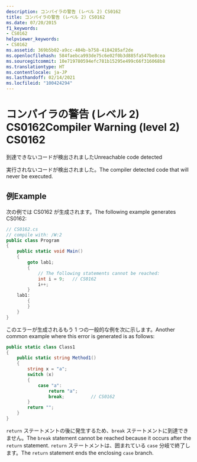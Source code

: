 ```yaml
---
description: コンパイラの警告 (レベル 2) CS0162
title: コンパイラの警告 (レベル 2) CS0162
ms.date: 07/20/2015
f1_keywords:
- CS0162
helpviewer_keywords:
- CS0162
ms.assetid: 369b5b02-a9cc-404b-b758-4184285af2de
ms.openlocfilehash: 584faebca993de75c6e02f0b3d885fa547be8cea
ms.sourcegitcommit: 10e719780594efc781b15295e499c66f316068b8
ms.translationtype: HT
ms.contentlocale: ja-JP
ms.lasthandoff: 02/14/2021
ms.locfileid: "100424294"
---
```

# <a name="compiler-warning-level-2-cs0162"></a><span data-ttu-id="d77d6-103">コンパイラの警告 (レベル 2) CS0162</span><span class="sxs-lookup"><span data-stu-id="d77d6-103">Compiler Warning (level 2) CS0162</span></span>

<span data-ttu-id="d77d6-104">到達できないコードが検出されました</span><span class="sxs-lookup"><span data-stu-id="d77d6-104">Unreachable code detected</span></span>
  
<span data-ttu-id="d77d6-105">実行されないコードが検出されました。</span><span class="sxs-lookup"><span data-stu-id="d77d6-105">The compiler detected code that will never be executed.</span></span>

## <a name="example"></a><span data-ttu-id="d77d6-106">例</span><span class="sxs-lookup"><span data-stu-id="d77d6-106">Example</span></span>

<span data-ttu-id="d77d6-107">次の例では CS0162 が生成されます。</span><span class="sxs-lookup"><span data-stu-id="d77d6-107">The following example generates CS0162:</span></span>

```csharp
// CS0162.cs
// compile with: /W:2
public class Program
{
    public static void Main()
    {
        goto lab1;
        {
            // The following statements cannot be reached:
            int i = 9;   // CS0162
            i++;
        }
    lab1:
        {
        }
    }
}
```

<span data-ttu-id="d77d6-108">このエラーが生成されるもう 1 つの一般的な例を次に示します。</span><span class="sxs-lookup"><span data-stu-id="d77d6-108">Another common example where this error is generated is as follows:</span></span>

```csharp
public static class Class1
{
    public static string Method1()
    {
        string x = "a";
        switch (x)
        {
            case "a":
                return "a";
                break;          // CS0162
        }
        return "";
    }
}
```

<span data-ttu-id="d77d6-109">`return` ステートメントの後に発生するため、`break` ステートメントに到達できません。</span><span class="sxs-lookup"><span data-stu-id="d77d6-109">The `break` statement cannot be reached because it occurs after the `return` statement.</span></span>
<span data-ttu-id="d77d6-110">`return` ステートメントは、囲まれている `case` 分岐で終了します。</span><span class="sxs-lookup"><span data-stu-id="d77d6-110">The `return` statement ends the enclosing `case` branch.</span></span>
